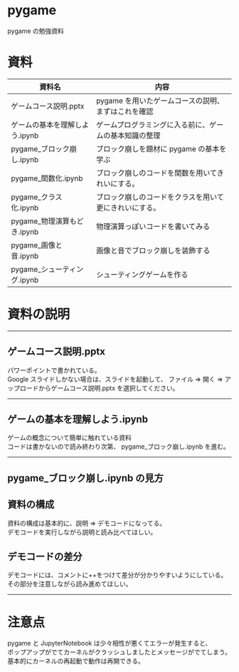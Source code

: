 # pygame

pygame の勉強資料

# 資料

| 資料名                         | 内容                                                   |
| ------------------------------ | ------------------------------------------------------ |
| ゲームコース説明.pptx          | pygame を用いたゲームコースの説明、まずはこれを確認    |
| ゲームの基本を理解しよう.ipynb | ゲームプログラミングに入る前に、ゲームの基本知識の整理 |
| pygame\_ブロック崩し.ipynb     | ブロック崩しを題材に pygame の基本を学ぶ               |
| pygame\_関数化.ipynb           | ブロック崩しのコードを関数を用いてきれいにする。       |
| pygame\_クラス化.ipynb         | ブロック崩しのコードをクラスを用いて更にきれいにする。 |
| pygame\_物理演算もどき.ipynb   | 物理演算っぽいコードを書いてみる                       |
| pygame\_画像と音.ipynb         | 画像と音でブロック崩しを装飾する                       |
| pygame\_シューティング.ipynb   | シューティングゲームを作る                             |

# 資料の説明

---

## ゲームコース説明.pptx

パワーポイントで書かれている。  
Google スライドしかない場合は、スライドを起動して、
ファイル ⇒ 開く ⇒ アップロードからゲームコース説明.pptx を選択してください。

---

## ゲームの基本を理解しよう.ipynb

ゲームの概念について簡単に触れている資料  
コードは書かないので読み終わり次第、 pygame\_ブロック崩し.ipynb を進む。

---

## pygame\_ブロック崩し.ipynb の見方

## 資料の構成

資料の構成は基本的に、説明 ⇒ デモコードになってる。  
デモコードを実行しながら説明と読み比べてほしい。

## デモコードの差分

デモコードには、コメントに++をつけて差分が分かりやすいようにしている。  
その部分を注意しながら読み進めてほしい。

---

# 注意点

pygame と JupyterNotebook は少々相性が悪くてエラーが発生すると、  
ポップアップがでてカーネルがクラッシュしましたとメッセージがでてしまう。  
基本的にカーネルの再起動で動作は再開できる。

